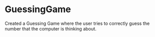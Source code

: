 # GuessingGame
Created a Guessing Game where the user tries to correctly guess the number that the computer is thinking about.
